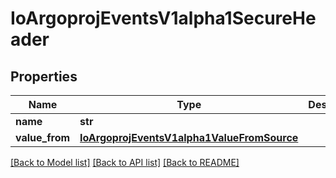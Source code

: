 # IoArgoprojEventsV1alpha1SecureHeader

## Properties
Name | Type | Description | Notes
------------ | ------------- | ------------- | -------------
**name** | **str** |  | [optional] 
**value_from** | [**IoArgoprojEventsV1alpha1ValueFromSource**](IoArgoprojEventsV1alpha1ValueFromSource.md) |  | [optional] 

[[Back to Model list]](../README.md#documentation-for-models) [[Back to API list]](../README.md#documentation-for-api-endpoints) [[Back to README]](../README.md)


